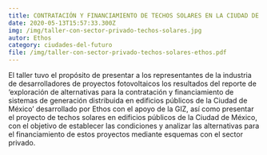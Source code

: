 ```yaml
---
title: CONTRATACIÓN Y FINANCIAMIENTO DE TECHOS SOLARES EN LA CIUDAD DE MÉXICO
date: 2020-05-13T15:57:33.300Z
img: /img/taller-con-sector-privado-techos-solares.jpg
autor: Ethos
category: ciudades-del-futuro
file: /img/taller-con-sector-privado-techos-solares-ethos.pdf
---
```

<!--StartFragment-->

El taller tuvo el propósito de presentar a los representantes de la industria de desarrolladores de proyectos fotovoltaicos los resultados del reporte de ‘exploración de alternativas para la contratación y financiamiento de sistemas de generación distribuida en edificios públicos de la Ciudad de México’ desarrollado por Ethos con el apoyo de la GIZ, así como presentar el proyecto de techos solares en edificios públicos de la Ciudad de México, con el objetivo de establecer las condiciones y analizar las alternativas para el financiamiento de estos proyectos mediante esquemas con el sector privado.

<!--EndFragment-->